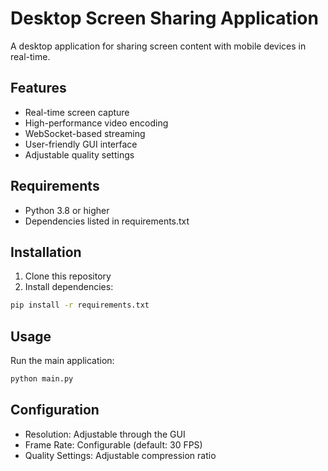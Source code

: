 # Desktop Screen Sharing Application

A desktop application for sharing screen content with mobile devices in real-time.

## Features
- Real-time screen capture
- High-performance video encoding
- WebSocket-based streaming
- User-friendly GUI interface
- Adjustable quality settings

## Requirements
- Python 3.8 or higher
- Dependencies listed in requirements.txt

## Installation
1. Clone this repository
2. Install dependencies:
```bash
pip install -r requirements.txt
```

## Usage
Run the main application:
```bash
python main.py
```

## Configuration
- Resolution: Adjustable through the GUI
- Frame Rate: Configurable (default: 30 FPS)
- Quality Settings: Adjustable compression ratio
